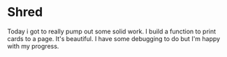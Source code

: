 Shred
=====
Today i got to really pump out some solid work.
I build a function to print cards to a page. It's beautiful.
I have some debugging to do but I'm happy with my progress.
